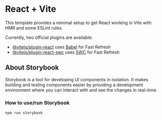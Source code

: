 # React + Vite

This template provides a minimal setup to get React working in Vite with HMR and some ESLint rules.

Currently, two official plugins are available:

- [@vitejs/plugin-react](https://github.com/vitejs/vite-plugin-react/blob/main/packages/plugin-react/README.md) uses [Babel](https://babeljs.io/) for Fast Refresh
- [@vitejs/plugin-react-swc](https://github.com/vitejs/vite-plugin-react-swc) uses [SWC](https://swc.rs/) for Fast Refresh

## About Storybook

Storybook is a tool for developing UI components in isolation. It makes building and testing components easier by providing a development environment where you can interact with and see the changes in real-time.

### How to use/run Storybook

```bash
npm run storybook
```
